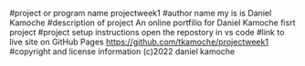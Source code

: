 #project or program name
projectweek1
#author name
my is is Daniel Kamoche
#description of project
An online portfilio for Daniel Kamoche fisrt project
#project setup instructions
open the repostory in vs code
#link to live site on GitHub Pages
https://github.com/tkamoche/projectweek1
#copyright and license information
(c)2022 daniel kamoche